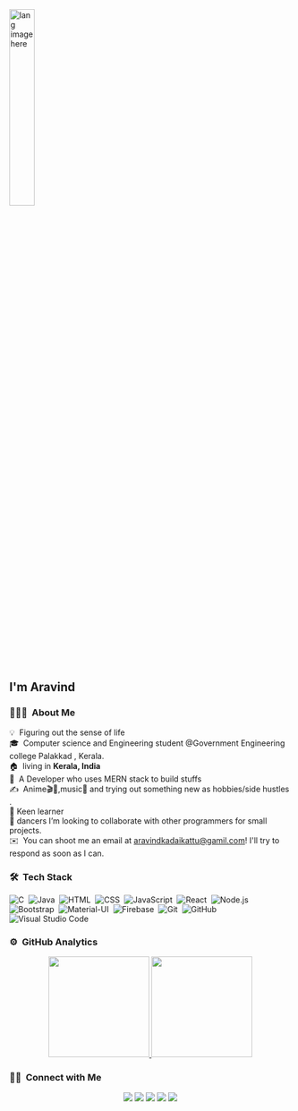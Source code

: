 <img width="30%" src="https://github.com/alansmathew/alansmathew/raw/master/lang.gif" alt="lang image here" />

<h2>I'm Aravind</h2> 
<!-- ## 👋 &nbsp;Hey there! I'm Aditya -->

### <h3>👨🏻‍💻 &nbsp;About Me

💡 &nbsp;Figuring out the sense of life \
🎓 &nbsp;Computer science and Engineering student @Government Engineering college Palakkad , Kerala.\
🏠 &nbsp;living in **Kerala, India** \
🌱 &nbsp;A Developer who uses MERN stack to build stuffs \
✍️ &nbsp;Anime🎬️🍿,music🎼 and trying out something new as hobbies/side hustles .\
🥷&nbsp;Keen learner \
👥&nbsp;dancers I’m looking to collaborate with other programmers for small projects. \
✉️ &nbsp;You can shoot me an email at aravindkadaikattu@gamil.com! I'll try to respond as soon as I can.



### <h3>🛠 &nbsp;Tech Stack

<p align="center">

![C](https://img.shields.io/badge/-C-05122A?style=flat-square&logo=C&logoColor=A8B9CC)&nbsp;
![Java](https://img.shields.io/badge/-Java-05122A?style=flat-square&logo=Java&logoColor=FFA518)&nbsp;
![HTML](https://img.shields.io/badge/-HTML-05122A?style=flat-square&logo=HTML5)&nbsp;
![CSS](https://img.shields.io/badge/-CSS-05122A?style=flat-square&logo=CSS3&logoColor=1572B6)&nbsp;
![JavaScript](https://img.shields.io/badge/-JavaScript-05122A?style=flat-square&logo=javascript)&nbsp;
![React](https://img.shields.io/badge/-React-05122A?style=flat-square&logo=react)&nbsp;
![Node.js](https://img.shields.io/badge/-Node.js-05122A?style=flat-square&logo=node.js)&nbsp;
![Bootstrap](https://img.shields.io/badge/-Bootstrap-05122A?style=flat-square&logo=bootstrap&logoColor=563D7C)&nbsp;
![Material-UI](https://img.shields.io/badge/-MaterialUI-05122A?style=flat-square&logo=mui&logoColor=3BB0FD)&nbsp;
![Firebase](https://img.shields.io/badge/-Firebase-05122A?style=flat-square&logo=Firebase)&nbsp;
![Git](https://img.shields.io/badge/-Git-05122A?style=flat-square&logo=git)&nbsp;
![GitHub](https://img.shields.io/badge/-GitHub-05122A?style=flat-square&logo=github)&nbsp;
![Visual Studio Code](https://img.shields.io/badge/-Visual%20Studio%20Code-05122A?style=flat-square&logo=visual-studio-code&logoColor=007ACC)&nbsp;

</p>

### <h3>⚙️ &nbsp;GitHub Analytics

<p align="center">
<a href="https://github.com/iamAravindks">
  <img height="180em" src="https://github-readme-stats-eight-theta.vercel.app/api?username=iamAravindks&show_icons=true&theme=algolia&include_all_commits=true&count_private=true"/>
  <img height="180em" src="https://github-readme-stats-eight-theta.vercel.app/api/top-langs/?username=iamAravindks&layout=compact&langs_count=8&theme=algolia"/>
</a>
</p>

### 🤝🏻 &nbsp;Connect with Me

<p align="center">
<a href="https://github.com/iamAravindks/"><img src="https://img.shields.io/badge/-iamAravindks-5C6C78?style=for-the-badge&logo=github&logoColor=white"/></a>
<a href="https://www.linkedin.com/in/aravind-k-subash-pro/"><img src="https://img.shields.io/badge/-Aravind%20K%20Subash-0077B5?style=for-the-badge&logo=Linkedin&logoColor=white"/></a>
<a href="mailto:aravindkadaikattu@gmail.com"><img src="https://img.shields.io/badge/-aravindkadaikattu@gmail.com-D14836?style=for-the-badge&logo=Gmail&logoColor=white"/></a>
<a href="https://twitter.com/Aravind3301"><img src="https://img.shields.io/badge/-Aravind3301-2B9BF0?style=for-the-badge&logo=twitter&logoColor=white"/></a>
<a href="https://www.instagram.com/_.ar.vin.d._/"><img src="https://img.shields.io/badge/-_.ar.vin.d._-E4405F?style=for-the-badge&logo=Instagram&logoColor=white"/></a>
</p>
